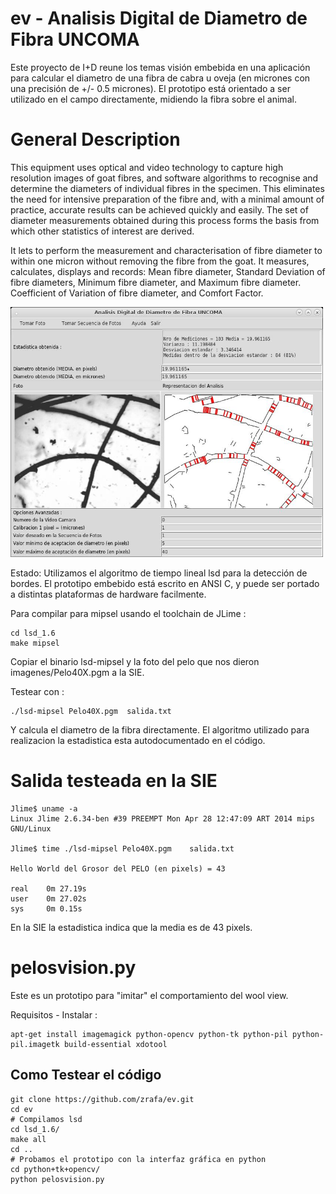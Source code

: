 ev - Analisis Digital de Diametro de Fibra UNCOMA
=================================================

Este proyecto de I+D reune los temas visión embebida en una aplicación 
para calcular el diametro de una fibra de cabra u oveja (en micrones con una precisión de +/- 0.5 micrones). El prototipo está orientado a ser utilizado en el campo directamente, midiendo la fibra sobre el animal.

General Description
===================
This equipment uses optical and video technology to capture high resolution images of goat fibres, and
software algorithms to recognise and determine the diameters of individual fibres in the specimen.
This eliminates the need for intensive preparation of the fibre and, with a minimal amount of practice, accurate
results can be achieved quickly and easily.
The set of diameter measurements obtained during this process forms the basis from which other statistics of
interest are derived.

It lets to perform the measurement and
characterisation of fibre diameter to within one micron without removing
the fibre from the goat.
It measures, calculates, displays and records:
Mean fibre diameter,
Standard Deviation of fibre diameters,
Minimum fibre diameter, and
Maximum fibre diameter.
Coefficient of Variation of fibre
diameter, and Comfort Factor.

<img src="https://raw.githubusercontent.com/zrafa/ev/master/con-camara-y-pelos.jpg" alt="simm ram and atmega328p" width="500" height="400">


Estado: Utilizamos el algoritmo de tiempo lineal lsd para la detección de bordes.
El prototipo embebido está escrito en ANSI C, y puede ser portado a distintas plataformas de hardware facilmente.

Para compilar para mipsel usando el toolchain de JLime :

```
cd lsd_1.6
make mipsel
```

Copiar el binario lsd-mipsel y la foto del pelo que nos dieron imagenes/Pelo40X.pgm a la SIE.

Testear con :

```
./lsd-mipsel Pelo40X.pgm  salida.txt
```

Y calcula el diametro de la fibra directamente.
El algoritmo utilizado para realizacion la estadistica esta autodocumentado en el código.


Salida testeada en la SIE
=========================

```
Jlime$ uname -a
Linux Jlime 2.6.34-ben #39 PREEMPT Mon Apr 28 12:47:09 ART 2014 mips GNU/Linux

Jlime$ time ./lsd-mipsel Pelo40X.pgm    salida.txt

Hello World del Grosor del PELO (en pixels) = 43

real    0m 27.19s
user    0m 27.02s
sys     0m 0.15s
```


En la SIE la estadistica indica que la media es de 43 pixels.

pelosvision.py
==============

Este es un prototipo para "imitar" el comportamiento del wool view.

Requisitos - Instalar :
```
apt-get install imagemagick python-opencv python-tk python-pil python-pil.imagetk build-essential xdotool
```

Como Testear el código
----------------------

```
git clone https://github.com/zrafa/ev.git
cd ev
# Compilamos lsd
cd lsd_1.6/
make all
cd ..
# Probamos el prototipo con la interfaz gráfica en python
cd python+tk+opencv/
python pelosvision.py


```



